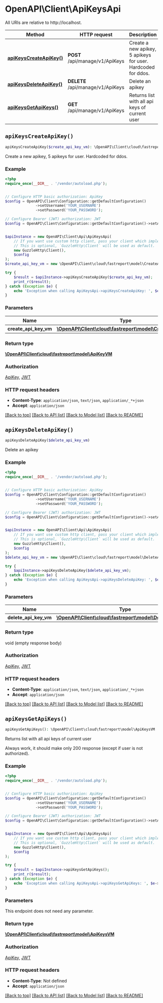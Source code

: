 # OpenAPI\Client\ApiKeysApi

All URIs are relative to http://localhost.

Method | HTTP request | Description
------------- | ------------- | -------------
[**apiKeysCreateApiKey()**](ApiKeysApi.md#apiKeysCreateApiKey) | **POST** /api/manage/v1/ApiKeys | Create a new apikey, 5 apikeys for user. Hardcoded for ddos.
[**apiKeysDeleteApiKey()**](ApiKeysApi.md#apiKeysDeleteApiKey) | **DELETE** /api/manage/v1/ApiKeys | Delete an apikey
[**apiKeysGetApiKeys()**](ApiKeysApi.md#apiKeysGetApiKeys) | **GET** /api/manage/v1/ApiKeys | Returns list with all api keys of current user


## `apiKeysCreateApiKey()`

```php
apiKeysCreateApiKey($create_api_key_vm): \OpenAPI\Client\cloud\fastreport\model\ApiKeyVM
```

Create a new apikey, 5 apikeys for user. Hardcoded for ddos.

### Example

```php
<?php
require_once(__DIR__ . '/vendor/autoload.php');


// Configure HTTP basic authorization: ApiKey
$config = OpenAPI\Client\Configuration::getDefaultConfiguration()
              ->setUsername('YOUR_USERNAME')
              ->setPassword('YOUR_PASSWORD');

// Configure Bearer (JWT) authorization: JWT
$config = OpenAPI\Client\Configuration::getDefaultConfiguration()->setAccessToken('YOUR_ACCESS_TOKEN');


$apiInstance = new OpenAPI\Client\Api\ApiKeysApi(
    // If you want use custom http client, pass your client which implements `GuzzleHttp\ClientInterface`.
    // This is optional, `GuzzleHttp\Client` will be used as default.
    new GuzzleHttp\Client(),
    $config
);
$create_api_key_vm = new \OpenAPI\Client\cloud\fastreport\model\CreateApiKeyVM(); // \OpenAPI\Client\cloud\fastreport\model\CreateApiKeyVM

try {
    $result = $apiInstance->apiKeysCreateApiKey($create_api_key_vm);
    print_r($result);
} catch (Exception $e) {
    echo 'Exception when calling ApiKeysApi->apiKeysCreateApiKey: ', $e->getMessage(), PHP_EOL;
}
```

### Parameters

Name | Type | Description  | Notes
------------- | ------------- | ------------- | -------------
 **create_api_key_vm** | [**\OpenAPI\Client\cloud\fastreport\model\CreateApiKeyVM**](../Model/CreateApiKeyVM.md)|  |

### Return type

[**\OpenAPI\Client\cloud\fastreport\model\ApiKeyVM**](../Model/ApiKeyVM.md)

### Authorization

[ApiKey](../../README.md#ApiKey), [JWT](../../README.md#JWT)

### HTTP request headers

- **Content-Type**: `application/json`, `text/json`, `application/_*+json`
- **Accept**: `application/json`

[[Back to top]](#) [[Back to API list]](../../README.md#endpoints)
[[Back to Model list]](../../README.md#models)
[[Back to README]](../../README.md)

## `apiKeysDeleteApiKey()`

```php
apiKeysDeleteApiKey($delete_api_key_vm)
```

Delete an apikey

### Example

```php
<?php
require_once(__DIR__ . '/vendor/autoload.php');


// Configure HTTP basic authorization: ApiKey
$config = OpenAPI\Client\Configuration::getDefaultConfiguration()
              ->setUsername('YOUR_USERNAME')
              ->setPassword('YOUR_PASSWORD');

// Configure Bearer (JWT) authorization: JWT
$config = OpenAPI\Client\Configuration::getDefaultConfiguration()->setAccessToken('YOUR_ACCESS_TOKEN');


$apiInstance = new OpenAPI\Client\Api\ApiKeysApi(
    // If you want use custom http client, pass your client which implements `GuzzleHttp\ClientInterface`.
    // This is optional, `GuzzleHttp\Client` will be used as default.
    new GuzzleHttp\Client(),
    $config
);
$delete_api_key_vm = new \OpenAPI\Client\cloud\fastreport\model\DeleteApiKeyVM(); // \OpenAPI\Client\cloud\fastreport\model\DeleteApiKeyVM

try {
    $apiInstance->apiKeysDeleteApiKey($delete_api_key_vm);
} catch (Exception $e) {
    echo 'Exception when calling ApiKeysApi->apiKeysDeleteApiKey: ', $e->getMessage(), PHP_EOL;
}
```

### Parameters

Name | Type | Description  | Notes
------------- | ------------- | ------------- | -------------
 **delete_api_key_vm** | [**\OpenAPI\Client\cloud\fastreport\model\DeleteApiKeyVM**](../Model/DeleteApiKeyVM.md)|  |

### Return type

void (empty response body)

### Authorization

[ApiKey](../../README.md#ApiKey), [JWT](../../README.md#JWT)

### HTTP request headers

- **Content-Type**: `application/json`, `text/json`, `application/_*+json`
- **Accept**: `application/json`

[[Back to top]](#) [[Back to API list]](../../README.md#endpoints)
[[Back to Model list]](../../README.md#models)
[[Back to README]](../../README.md)

## `apiKeysGetApiKeys()`

```php
apiKeysGetApiKeys(): \OpenAPI\Client\cloud\fastreport\model\ApiKeysVM
```

Returns list with all api keys of current user

Always work, it should make only 200 response (except if user is not authorized).

### Example

```php
<?php
require_once(__DIR__ . '/vendor/autoload.php');


// Configure HTTP basic authorization: ApiKey
$config = OpenAPI\Client\Configuration::getDefaultConfiguration()
              ->setUsername('YOUR_USERNAME')
              ->setPassword('YOUR_PASSWORD');

// Configure Bearer (JWT) authorization: JWT
$config = OpenAPI\Client\Configuration::getDefaultConfiguration()->setAccessToken('YOUR_ACCESS_TOKEN');


$apiInstance = new OpenAPI\Client\Api\ApiKeysApi(
    // If you want use custom http client, pass your client which implements `GuzzleHttp\ClientInterface`.
    // This is optional, `GuzzleHttp\Client` will be used as default.
    new GuzzleHttp\Client(),
    $config
);

try {
    $result = $apiInstance->apiKeysGetApiKeys();
    print_r($result);
} catch (Exception $e) {
    echo 'Exception when calling ApiKeysApi->apiKeysGetApiKeys: ', $e->getMessage(), PHP_EOL;
}
```

### Parameters

This endpoint does not need any parameter.

### Return type

[**\OpenAPI\Client\cloud\fastreport\model\ApiKeysVM**](../Model/ApiKeysVM.md)

### Authorization

[ApiKey](../../README.md#ApiKey), [JWT](../../README.md#JWT)

### HTTP request headers

- **Content-Type**: Not defined
- **Accept**: `application/json`

[[Back to top]](#) [[Back to API list]](../../README.md#endpoints)
[[Back to Model list]](../../README.md#models)
[[Back to README]](../../README.md)
